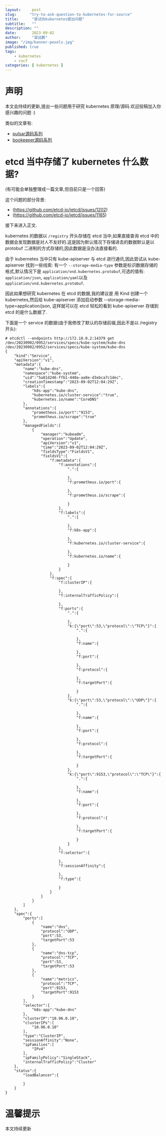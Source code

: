 ```yaml
---
layout:     post 
slug:      "try-to-ask-question-to-kubernetes-for-source"
title:      "尝试向kubernetes提出问题"
subtitle:   ""
description: ""
date:       2023-09-02
author:     "梁远鹏"
image: "/img/banner-pexels.jpg"
published: true
tags:
    - kubernetes
    - cncf 
categories: [ kubernetes ]
---    
```


# 声明  

本文会持续的更新,提出一些问题用于研究 kubernetes 原理/源码.欢迎投稿加入你感兴趣的问题 :)

类似的文章有:
- [pulsar源码系列](https://liangyuanpeng.com/post/list-of-source-with-pulsar)
- [bookeeper源码系列](https://liangyuanpeng.com/post/list-of-source-with-bookeeper)

# etcd 当中存储了 kubernetes 什么数据?

(有可能会单独整理成一篇文章,但目前只是一个回答)

这个问题的部分背景:
- (https://github.com/etcd-io/jetcd/issues/1202)
- (https://github.com/etcd-io/jetcd/issues/1185)

接下来进入正文.

kubernetes 的数据以 `/registry` 开头存储在 etcd 当中,如果直接查询 etcd 中的数据会发现数据是对人不友好的.这是因为默认情况下存储进去的数据默认是以 protobuf 二进制的方式存储的,因此数据是没办法直接看的.

由于 kubernetes 当中只有 kube-apiserver 与 etcd 进行通讯,因此尝试从 kube-apiserver 找到一些线索: 有一个 `--storage-media-type` 参数是标识数据存储的格式,默认情况下是 `application/vnd.kubernetes.protobuf`,可选的值有: `application/json`, `application/yaml`以及`application/vnd.kubernetes.protobuf`.

因此如果想研究 kubernetes 在 etcd 的数据,我的建议是 用 Kind 创建一个 kubernetes,然后给 kube-apiserver 添加启动参数 --storage-media-type=application/json, 这样就可以在 etcd 轻松的看到 kube-apiserver 存储到 etcd 的是什么数据了.

下面是一个 service 的数据(由于我修改了默认的存储前缀,因此不是以 /registry 开头):

```shell
# etcdctl --endpoints http://172.18.0.2:14379 get /dev/20230902/0952/services/specs/kube-system/kube-dns
/dev/20230902/0952/services/specs/kube-system/kube-dns
{
    "kind":"Service",
    "apiVersion":"v1",
    "metadata":{
        "name":"kube-dns",
        "namespace":"kube-system",
        "uid":"5a81d246-ffb1-440a-aa8e-d3ebca7c1dec",
        "creationTimestamp":"2023-09-02T12:04:29Z",
        "labels":{
            "k8s-app":"kube-dns",
            "kubernetes.io/cluster-service":"true",
            "kubernetes.io/name":"CoreDNS"
        },
        "annotations":{
            "prometheus.io/port":"9153",
            "prometheus.io/scrape":"true"
        },
        "managedFields":[
            {
                "manager":"kubeadm",
                "operation":"Update",
                "apiVersion":"v1",
                "time":"2023-09-02T12:04:29Z",
                "fieldsType":"FieldsV1",
                "fieldsV1":{
                    "f:metadata":{
                        "f:annotations":{
                            ".":{

                            },
                            "f:prometheus.io/port":{

                            },
                            "f:prometheus.io/scrape":{

                            }
                        },
                        "f:labels":{
                            ".":{

                            },
                            "f:k8s-app":{

                            },
                            "f:kubernetes.io/cluster-service":{

                            },
                            "f:kubernetes.io/name":{

                            }
                        }
                    },
                    "f:spec":{
                        "f:clusterIP":{

                        },
                        "f:internalTrafficPolicy":{

                        },
                        "f:ports":{
                            ".":{

                            },
                            "k:{\"port\":53,\"protocol\":\"TCP\"}":{
                                ".":{

                                },
                                "f:name":{

                                },
                                "f:port":{

                                },
                                "f:protocol":{

                                },
                                "f:targetPort":{

                                }
                            },
                            "k:{\"port\":53,\"protocol\":\"UDP\"}":{
                                ".":{

                                },
                                "f:name":{

                                },
                                "f:port":{

                                },
                                "f:protocol":{

                                },
                                "f:targetPort":{

                                }
                            },
                            "k:{\"port\":9153,\"protocol\":\"TCP\"}":{
                                ".":{

                                },
                                "f:name":{

                                },
                                "f:port":{

                                },
                                "f:protocol":{

                                },
                                "f:targetPort":{

                                }
                            }
                        },
                        "f:selector":{

                        },
                        "f:sessionAffinity":{

                        },
                        "f:type":{

                        }
                    }
                }
            }
        ]
    },
    "spec":{
        "ports":[
            {
                "name":"dns",
                "protocol":"UDP",
                "port":53,
                "targetPort":53
            },
            {
                "name":"dns-tcp",
                "protocol":"TCP",
                "port":53,
                "targetPort":53
            },
            {
                "name":"metrics",
                "protocol":"TCP",
                "port":9153,
                "targetPort":9153
            }
        ],
        "selector":{
            "k8s-app":"kube-dns"
        },
        "clusterIP":"10.96.0.10",
        "clusterIPs":[
            "10.96.0.10"
        ],
        "type":"ClusterIP",
        "sessionAffinity":"None",
        "ipFamilies":[
            "IPv4"
        ],
        "ipFamilyPolicy":"SingleStack",
        "internalTrafficPolicy":"Cluster"
    },
    "status":{
        "loadBalancer":{

        }
    }
}
```

# 温馨提示 

本文持续更新